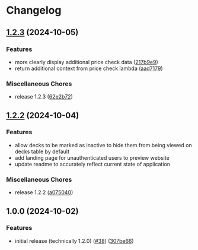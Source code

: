 # Changelog

## [1.2.3](https://github.com/odevine/edh-tracker/compare/v1.2.2...v1.2.3) (2024-10-05)


### Features

* more clearly display additional price check data ([217b9e9](https://github.com/odevine/edh-tracker/commit/217b9e9ca6799c626b386a4793b299bbffd10708))
* return additional context from price check lambda ([aad7179](https://github.com/odevine/edh-tracker/commit/aad717975494a2ab92a5efb1f18ca1a86e8c6f41))


### Miscellaneous Chores

* release 1.2.3 ([62e2b72](https://github.com/odevine/edh-tracker/commit/62e2b72159b028997996d68dd5edd26fe7eded24))

## [1.2.2](https://github.com/odevine/edh-tracker/compare/v1.0.0...v1.2.2) (2024-10-04)

### Features
  * allow decks to be marked as inactive to hide them from being viewed on decks table by default
  * add landing page for unauthenticated users to preview website
  * update readme to accurately reflect current state of application

### Miscellaneous Chores

* release 1.2.2 ([a075040](https://github.com/odevine/edh-tracker/commit/a075040ea7340a042926f32e8d8fb13a0eecc346))

## 1.0.0 (2024-10-02)


### Features

* initial release (technically 1.2.0) ([#38](https://github.com/odevine/edh-tracker/issues/38)) ([307be66](https://github.com/odevine/edh-tracker/commit/307be661c406b788c229146105aa75a944aa1b2d))
